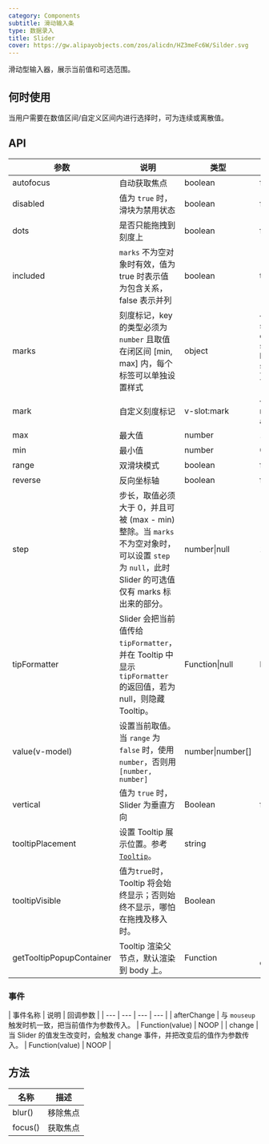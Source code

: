 ```yaml
---
category: Components
subtitle: 滑动输入条
type: 数据录入
title: Slider
cover: https://gw.alipayobjects.com/zos/alicdn/HZ3meFc6W/Silder.svg
---
```


滑动型输入器，展示当前值和可选范围。

## 何时使用

当用户需要在数值区间/自定义区间内进行选择时，可为连续或离散值。

## API

| 参数 | 说明 | 类型 | 默认值 | 版本 |
| --- | --- | --- | --- | --- |
| autofocus | 自动获取焦点 | boolean | false |  |
| disabled | 值为 `true` 时，滑块为禁用状态 | boolean | false |  |
| dots | 是否只能拖拽到刻度上 | boolean | false |  |
| included | `marks` 不为空对象时有效，值为 true 时表示值为包含关系，false 表示并列 | boolean | true |  |
| marks | 刻度标记，key 的类型必须为 `number` 且取值在闭区间 \[min, max] 内，每个标签可以单独设置样式 | object | { number: string\|VNode } or { number: { style: object, label: string\|VNode } } or { number: () => VNode } |  |
| mark | 自定义刻度标记 | v-slot:mark | { point: number, label: any } | 3.0 |
| max | 最大值 | number | 100 |  |
| min | 最小值 | number | 0 |  |
| range | 双滑块模式 | boolean | false |  |
| reverse | 反向坐标轴 | boolean | false | 1.5.0 |
| step | 步长，取值必须大于 0，并且可被 (max - min) 整除。当 `marks` 不为空对象时，可以设置 `step` 为 `null`，此时 Slider 的可选值仅有 marks 标出来的部分。 | number\|null | 1 |  |
| tipFormatter | Slider 会把当前值传给 `tipFormatter`，并在 Tooltip 中显示 `tipFormatter` 的返回值，若为 null，则隐藏 Tooltip。 | Function\|null | IDENTITY |  |
| value(v-model) | 设置当前取值。当 `range` 为 `false` 时，使用 `number`，否则用 `[number, number]` | number\|number\[] |  |  |
| vertical | 值为 `true` 时，Slider 为垂直方向 | Boolean | false |  |
| tooltipPlacement | 设置 Tooltip 展示位置。参考 [`Tooltip`](/components/tooltip/)。 | string |  | 1.5.0 |
| tooltipVisible | 值为`true`时，Tooltip 将会始终显示；否则始终不显示，哪怕在拖拽及移入时。 | Boolean |  |  |
| getTooltipPopupContainer | Tooltip 渲染父节点，默认渲染到 body 上。 | Function | () => document.body | 1.5.0 |

### 事件

| 事件名称 | 说明 | 回调参数 |
| --- | --- | --- | --- |
| afterChange | 与 `mouseup` 触发时机一致，把当前值作为参数传入。 | Function(value) | NOOP |
| change | 当 Slider 的值发生改变时，会触发 change 事件，并把改变后的值作为参数传入。 | Function(value) | NOOP |

## 方法

| 名称    | 描述     |
| ------- | -------- |
| blur()  | 移除焦点 |
| focus() | 获取焦点 |
